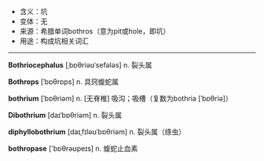 - <span class="definition">含义：坑</span>
- <span class="definition">变体：无</span>
- <span class="definition">来源：希腊单词bothros（意为pit或hole，即坑）</span>
- <span class="definition">用途：构成坑相关词汇</span>

---

<span class="vocabulary">**Bothriocephalus**</span> [ˌbɒθriəʊˈsefələs] n. 裂头属 

<span class="vocabulary">**Bothrops**</span> [ˈbɒθrɒps] n. 具窍蝮蛇属

<span class="vocabulary">**bothrium**</span> [ˈbɒθriəm] n. [无脊椎] 吸沟；吸槽（复数为bothria [ˈbɒθriə]）

<span class="vocabulary">**Dibothrium**</span> [daɪˈbɒθriəm] n. 裂头属

<span class="vocabulary">**diphyllobothrium**</span> [daɪˌfɪləʊˈbɒθriəm] n. 裂头属（绦虫）

<span class="vocabulary">**bothropase**</span> ['bɒθrəʊpeɪs] n. 蝮蛇止血素

